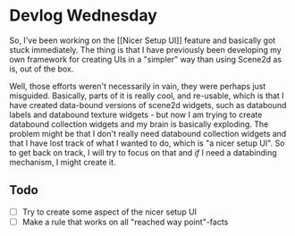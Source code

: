 # Devlog Wednesday
So, I've been working on the [[Nicer Setup UI]] feature and basically got stuck immediately. The thing is that I have previously been developing my own framework for creating UIs in a "simpler" way than using Scene2d as is, out of the box.

Well, those efforts weren't necessarily in vain, they were perhaps just misguided. Basically, parts of it is really cool, and re-usable, which is that I have created data-bound versions of scene2d widgets, such as databound labels and databound texture widgets - but now I am trying to create databound collection widgets and my brain is basically exploding.
The problem might be that I don't really need databound collection widgets and that I have lost track of what I wanted to do, which is "a nicer setup UI". So to get back on track, I will try to focus on that and *if* I need a databinding mechanism, I might create it.
## Todo
- [ ] Try to create some aspect of the nicer setup UI
- [ ] Make a rule that works on all "reached way point"-facts
